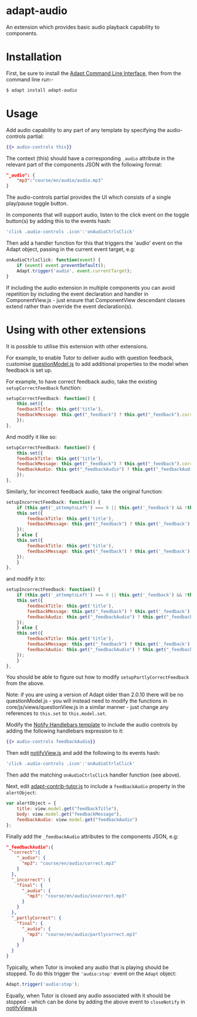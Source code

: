 adapt-audio
===========

An extension which provides basic audio playback capability to components.

Installation
============

First, be sure to install the [Adapt Command Line Interface](https://github.com/adaptlearning/adapt-cli/), then from the command line run:-
```bash
$ adapt install adapt-audio
```
Usage
=====

Add audio capability to any part of any template by specifying the audio-controls partial:
```hbs
{{> audio-controls this}}
```
The context (this) should have a corresponding `_audio` attribute in the relevant part of the components JSON with the following format:
```json
"_audio": {
	"mp3":"course/en/audio/audio.mp3"
}
```
The audio-controls partial provides the UI which consists of a single play/pause toggle button.

In components that will support audio, listen to the click event on the toggle button(s) by adding this to the events hash:
```js
'click .audio-controls .icon':'onAudioCtrlsClick'
```

Then add a handler function for this that triggers the 'audio' event on the Adapt object, passing in the current event target, e.g:
```js
onAudioCtrlsClick: function(event) {
	if (event) event.preventDefault();
	Adapt.trigger('audio', event.currentTarget);
}
```
If including the audio extension in multiple components you can avoid repetition by including the event declaration and handler in ComponentView.js - just ensure that ComponentView descendant classes extend rather than override the event declaration(s).

Using with other extensions
===========================
It is possible to utilise this extension with other extensions. 

For example, to enable Tutor to deliver audio with question feedback, customise [questionModel.js](https://github.com/adaptlearning/adapt_framework/blob/master/src/core/js/models/questionModel.js) to add additional properties to the model when feedback is set up. 

For example, to have correct feedback audio, take the existing `setupCorrectFeedback` function:

```js
setupCorrectFeedback: function() {
    this.set({
	feedbackTitle: this.get('title'),
	feedbackMessage: this.get("_feedback") ? this.get("_feedback").correct : ""
    });
},
```
And modify it like so:
```js
setupCorrectFeedback: function() {
    this.set({
	feedbackTitle: this.get('title'),
	feedbackMessage: this.get("_feedback") ? this.get("_feedback").correct : "",
	feedbackAudio: this.get("_feedbackAudio") ? this.get("_feedbackAudio").correct : {}
    });
},
```
Similarly, for incorrect feedback audio, take the original function:
```js
setupIncorrectFeedback: function() {
    if (this.get('_attemptsLeft') === 0 || this.get('_feedback') && !this.get('_feedback')._incorrect.notFinal) {
	this.set({
	    feedbackTitle: this.get('title'),
	    feedbackMessage: this.get("_feedback") ? this.get('_feedback')._incorrect.final : ""
	});
    } else {
	this.set({
	    feedbackTitle: this.get('title'),
	    feedbackMessage: this.get("_feedback") ? this.get('_feedback')._incorrect.notFinal : ""
	});
    }
},
```
and modify it to:
```js
setupIncorrectFeedback: function() {
    if (this.get('_attemptsLeft') === 0 || this.get('_feedback') && !this.get('_feedback')._incorrect.notFinal) {
	this.set({
	    feedbackTitle: this.get('title'),
	    feedbackMessage: this.get("_feedback") ? this.get('_feedback')._incorrect.final : "",
	    feedbackAudio: this.get("_feedbackAudio") ? this.get("_feedbackAudio")._incorrect.final : {}
	});
    } else {
	this.set({
	    feedbackTitle: this.get('title'),
	    feedbackMessage: this.get("_feedback") ? this.get('_feedback')._incorrect.notFinal : "",
	    feedbackAudio: this.get("_feedbackAudio") ? this.get("_feedbackAudio")._incorrect.notFinal : {}
	});
    }
},
```
You should be able to figure out how to modify `setupPartlyCorrectFeedback` from the above.

Note: if you are using a version of Adapt older than 2.0.10 there will be no questionModel.js - you will instead need to modify the functions in core/js/views/questionView.js in a similar manner - just change any references to `this.set` to `this.model.set`.

Modify the [Notify Handlebars template](https://github.com/adaptlearning/adapt_framework/blob/master/src/core/templates/notify.hbs) to include the audio controls by adding the following handlebars expression to it:
```hbs
{{> audio-controls feedbackAudio}}
```
Then edit [notifyView.js](https://github.com/adaptlearning/adapt_framework/blob/master/src/core/js/views/notifyView.js) and add the following to its events hash:
```js
'click .audio-controls .icon':'onAudioCtrlsClick'
```
Then add the matching `onAudioCtrlsClick` handler function (see above).

Next, edit [adapt-contrib-tutor.js](https://github.com/adaptlearning/adapt-contrib-tutor/blob/master/js/adapt-contrib-tutor.js) to include a `feedbackAudio` property in the `alertObject`:
```js
var alertObject = {
    title: view.model.get("feedbackTitle"),
    body: view.model.get("feedbackMessage"),
    feedbackAudio: view.model.get("feedbackAudio")
};
```
Finally add the `_feedbackAudio` attributes to the components JSON, e.g:
```json
"_feedbackAudio":{
  "correct":{
    "_audio": {
      "mp3": "course/en/audio/correct.mp3"
    }
  },
  "_incorrect": {
    "final": {
      "_audio": {
        "mp3": "course/en/audio/incorrect.mp3"
      }
    }
  },
  "_partlyCorrect": {
    "final": {
      "_audio": {
        "mp3": "course/en/audio/partlycorrect.mp3"
      }
    }
  }
}
```

Typically, when Tutor is invoked any audio that is playing should be stopped. To do this trigger the `'audio:stop'` event on the `Adapt` object:
```js
Adapt.trigger('audio:stop');
```
Equally, when Tutor is closed any audio associated with it should be stopped - which can be done by adding the above event to `closeNotify` in [notifyView.js](https://github.com/adaptlearning/adapt_framework/blob/master/src/core/js/views/notifyView.js)
